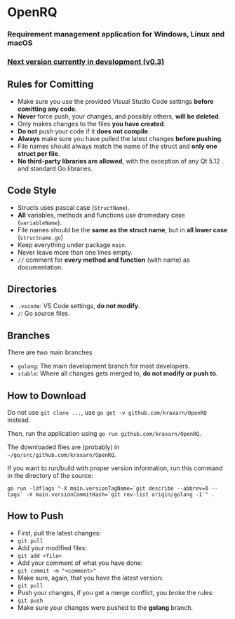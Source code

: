 # OpenRQ
### Requirement management application for Windows, Linux and macOS
### [Next version currently in development (v0.3)](https://github.com/kraxarn/OpenRQ/projects/4)

## Rules for Comitting
* Make sure you use the provided Visual Studio Code settings **before comitting any code**.
* **Never** force push, your changes, and possibly others, **will be deleted**.
* Only makes changes to the files **you have created**.
* **Do not** push your code if it **does not compile**.
* **Always** make sure you have pulled the latest changes **before pushing**.
* File names should always match the name of the struct and **only one struct per file**.
* **No third-party libraries are allowed**, with the exception of any Qt 5.12 and standard Go libraries.

## Code Style
* Structs uses pascal case (`StructName`).
* **All** variables, methods and functions use dromedary case (`variableName`).
* File names should be the **same as the struct name**, but in **all lower case** (`structname.go`)
* Keep everything under package `main`.
* Never leave more than one lines empty.
* `//` comment for **every method and function** (with name) as documentation.

## Directories
* `.vscode`: VS Code settings, **do not modify**.
* `/`: Go source files.

## Branches
There are two main branches
* `golang`: The main development branch for most developers.
* `stable`: Where all changes gets merged to, **do not modify or push to**.

## How to Download
Do not use `git clone ...`, use `go get -v github.com/kraxarn/OpenRQ` instead.

Then, run the application using `go run github.com/kraxarn/OpenRQ`.

The downloaded files are (probably) in `~/go/src/github.com/kraxarn/OpenRQ`.

If you want to run/build with proper version information, run this command in the directory of the source:
```
go run -ldflags "-X main.versionTagName=`git describe --abbrev=0 --tags` -X main.versionCommitHash=`git rev-list origin/golang -1`" .
```

## How to Push
* First, pull the latest changes:
* `git pull`
* Add your modified files:
* `git add <file>`
* Add your comment of what you have done:
* `git commit -m "<comment>"`
* Make sure, again, that you have the latest version:
* `git pull`
* Push your changes, if you get a merge conflict, you broke the rules:
* `git push`
* Make sure your changes were pushed to the **golang** branch.